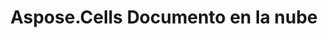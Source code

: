 ﻿---
title: Aspose.Cells Documento en la nube
type: docs
url: /es/
description: Aspose.Cells La nube admite Excel para crear, convertir, fusionar, dividir, proteger, operar objetos internos, etc.
weight: 10
kwords: Excel, Office Nube, REST API, Hoja de cálculo, PDF, CSV, Json, Markdwon, Aspose.Cells Documento en la nube
---

